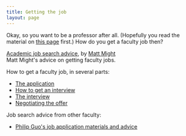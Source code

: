 ```yaml
---
title: Getting the job
layout: page
---
```


Okay, so you want to be a professor after all. (Hopefully you read the material on [this page](/beaprof) first.)
How do you get a faculty job then?

[Academic job search advice](http://matt.might.net/articles/advice-for-academic-job-hunt/), by [Matt Might](http://matt.might.net/)  
  Matt Might's advice on getting faculty jobs.

How to get a faculty job, in several parts:

* [The application](http://matt-welsh.blogspot.com/2012/12/how-to-get-faculty-job-part-1.html)
* [How to get an interview](http://matt-welsh.blogspot.com/2012/12/how-to-get-faculty-job-part-1b-how-to.html)
* [The interview](http://matt-welsh.blogspot.com/2012/12/how-to-get-faculty-job-part-2-interview.html)
* [Negotiating the offer](http://matt-welsh.blogspot.com/2013/01/how-to-get-faculty-job-part-3.html)


Job search advice from other faculty:

* [Philip Guo's job application materials and advice](http://pgbovine.net/faculty-job-search-summary.htm)
